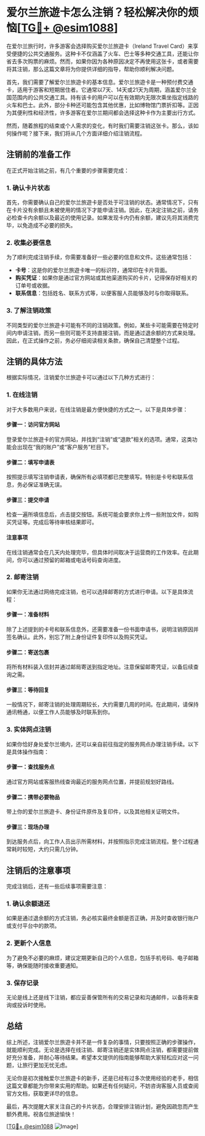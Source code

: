 # 爱尔兰旅遊卡怎么注销？轻松解决你的烦恼[[TG💪+ @esim1088](https://t.me/s/esim1088)]

在爱尔兰旅行时，许多游客会选择购买爱尔兰旅遊卡（Ireland Travel Card）来享受便捷的公共交通服务。这种卡不仅涵盖了火车、巴士等多种交通工具，还能让你省去多次购票的麻烦。然而，如果你因为各种原因决定不再使用这张卡，或者需要将其注销，那么这篇文章将为你提供详细的指导，帮助你顺利解决问题。

首先，我们需要了解爱尔兰旅遊卡的基本信息。爱尔兰旅遊卡是一种预付费交通卡，适用于游客和短期居住者。它通常以7天、14天或21天为周期，涵盖爱尔兰全国范围内的公共交通工具。持有该卡的用户可以在有效期内无限次乘坐指定线路的火车和巴士。此外，部分卡种还可能包含其他优惠，比如博物馆门票折扣等。正因为其便利性和经济性，许多游客在爱尔兰期间都会选择这种卡作为主要出行方式。

然而，随着旅程的结束或个人需求的变化，有时我们需要注销这张卡。那么，该如何操作呢？接下来，我们将从几个方面详细介绍注销流程。

## 注销前的准备工作

在正式开始注销之前，有几个重要的步骤需要完成：

### 1. 确认卡片状态

首先，你需要确认自己的爱尔兰旅遊卡是否处于可注销的状态。通常情况下，只有在卡片没有余额且未被使用的情况下才能申请注销。因此，在决定注销之前，请务必检查卡内余额以及最近的使用记录。如果发现卡内仍有余额，建议先将其消费完毕，以免造成不必要的损失。

### 2. 收集必要信息

为了顺利完成注销手续，你需要准备好一些必要的信息和文件。这些通常包括：

- **卡号**：这是你的爱尔兰旅遊卡唯一的标识符，通常印在卡片背面。
- **购买凭证**：如果你是通过官方网站或其他渠道购买的卡片，记得保存好相关的订单号或收据。
- **联系信息**：包括姓名、联系方式等，以便客服人员能够及时与你取得联系。

### 3. 了解注销政策

不同类型的爱尔兰旅遊卡可能有不同的注销政策。例如，某些卡可能需要在特定时间内申请注销，而另一些则可能不支持直接注销，而是通过退余额的方式来处理。因此，在正式操作之前，务必仔细阅读相关条款，确保自己清楚整个过程。

## 注销的具体方法

根据实际情况，注销爱尔兰旅遊卡可以通过以下几种方式进行：

### 1. 在线注销

对于大多数用户来说，在线注销是最方便快捷的方式之一。以下是具体步骤：

#### 步骤一：访问官方网站

登录爱尔兰旅遊卡的官方网站，并找到“注销”或“退款”相关的选项。通常，这类功能会出现在“我的账户”或“客户服务”栏目下。

#### 步骤二：填写申请表

按照提示填写注销申请表，确保所有必填项都已完整填写。特别是卡号和联系信息，务必保证准确无误。

#### 步骤三：提交申请

检查一遍所填信息后，点击提交按钮。系统可能会要求你上传一些附加文件，如购买凭证等。完成后等待审核结果即可。

#### 注意事项

在线注销通常会在几天内处理完毕，但具体时间取决于运营商的工作效率。在此期间，你可以通过预留的邮箱或电话号码查询进度。

### 2. 邮寄注销

如果你无法通过网络完成注销，也可以选择邮寄的方式进行申请。以下是具体流程：

#### 步骤一：准备材料

除了上述提到的卡号和联系信息外，还需要准备一份书面申请书，说明注销原因并签名确认。此外，别忘了附上身份证件复印件以及购买凭证。

#### 步骤二：寄送包裹

将所有材料装入信封并通过邮局寄送到指定地址。注意保留邮寄凭证，以备后续查询之需。

#### 步骤三：等待回复

一般情况下，邮寄注销的处理周期较长，大约需要几周的时间。在此期间，请保持通讯畅通，以便工作人员能够及时联系到你。

### 3. 实体网点注销

如果你恰好身处爱尔兰境内，还可以亲自前往指定的服务网点办理注销手续。以下是具体操作指南：

#### 步骤一：查找服务点

通过官方网站或客服热线查询最近的服务网点位置，并提前规划好路线。

#### 步骤二：携带必要物品

带上你的爱尔兰旅遊卡、身份证件原件及复印件，以及其他相关证明文件。

#### 步骤三：现场办理

到达服务点后，向工作人员出示所需材料，并按照指示完成注销流程。整个过程通常耗时较短，大约只需几分钟。

## 注销后的注意事项

完成注销后，还有一些后续事项需要注意：

### 1. 确认余额退还

如果是通过退余额的方式注销，务必核实最终金额是否正确，并及时查收银行账户或支付平台中的款项。

### 2. 更新个人信息

为了避免不必要的麻烦，建议定期更新自己的个人信息，包括手机号码、电子邮箱等，确保能随时接收重要通知。

### 3. 保存记录

无论是线上还是线下注销，都应妥善保管所有的交易记录和沟通邮件，以备将来查询或投诉时使用。

## 总结

综上所述，注销爱尔兰旅遊卡并不是一件复杂的事情，只要按照正确的步骤操作，就能顺利完成。无论是选择在线注销、邮寄注销还是实体网点注销，都需要提前做好充分准备，并耐心等待结果。希望本文提供的指南能够帮助大家轻松应对这一问题，让旅行更加无忧无虑。

无论你是初次接触爱尔兰旅遊卡的新手，还是已经有过多次使用经验的老手，相信这篇文章都能为你带来实用的帮助。如果还有任何疑问，不妨咨询客服人员或查阅官方文档，获取更详尽的信息。

最后，再次提醒大家关注自己的卡片状态，合理安排注销计划，避免因疏忽而产生额外费用。祝各位旅途愉快！

[[TG💪+ @esim1088](https://t.me/s/esim1088) ![Image](https://i.postimg.cc/4NQfJmqS/Snipaste-2025-05-13-00-14-12.png)]